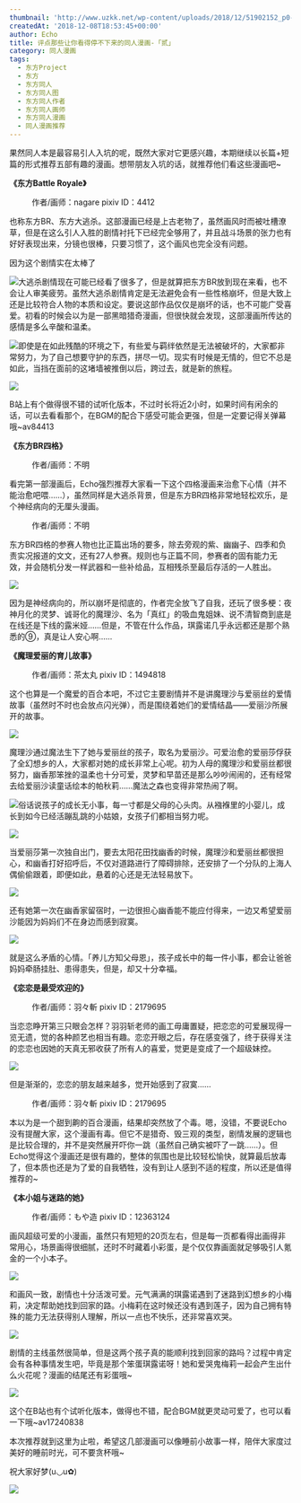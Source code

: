 ```yaml
---
thumbnail: 'http://www.uzkk.net/wp-content/uploads/2018/12/51902152_p0-825x510.png'
createdAt: '2018-12-08T18:53:45+00:00'
author: Echo
title: 评点那些让你看得停不下来的同人漫画-「贰」
category: 同人漫画
tags:
  - 东方Project
  - 东方
  - 东方同人
  - 东方同人图
  - 东方同人作者
  - 东方同人画师
  - 东方同人漫画
  - 同人漫画推荐
---
```


果然同人本是最容易引人入坑的呢，既然大家对它更感兴趣，本期继续以长篇+短篇的形式推荐五部有趣的漫画。想带朋友入坑的话，就推荐他们看这些漫画吧~

**《东方Battle Royale》**

<figure>
  <img src="http://www.uzkk.net/wp-content/uploads/2018/12/b151f8198618367a3ccd6dc22e738bd4b31ce56d-1024x714.jpg" alt=""/>
  <figcaption>作者/画师：nagare
pixiv ID：4412</figcaption>
</figure>

也称东方BR、东方大逃杀。这部漫画已经是上古老物了，虽然画风时而被吐槽潦草，但是在这么引人入胜的剧情衬托下已经完全够用了，并且战斗场景的张力也有好好表现出来，分镜也很棒，只要习惯了，这个画风也完全没有问题。

因为这个剧情实在太棒了

![](http://www.uzkk.net/wp-content/uploads/2018/12/f6144d086e061d95780a4d5a7bf40ad162d9ca1d-1024x731.jpg)大逃杀剧情现在可能已经看了很多了，但是就算把东方BR放到现在来看，也不会让人审美疲劳。虽然大逃杀剧情肯定是无法避免会有一些性格崩坏，但是大致上还是比较符合人物的本质和设定。要说这部作品仅仅是崩坏的话，也不可能广受喜爱。初看的时候会以为是一部黑暗猎奇漫画，但很快就会发现，这部漫画所传达的感情是多么辛酸和温柔。

![](http://www.uzkk.net/wp-content/uploads/2018/12/20180705103853-680x1024.png)即使是在如此残酷的环境之下，有些爱与羁绊依然是无法被破坏的，大家都非常努力，为了自己想要守护的东西，拼尽一切。现实有时候是无情的，但它不总是如此，当挡在面前的这堵墙被推倒以后，跨过去，就是新的旅程。

![](http://www.uzkk.net/wp-content/uploads/2018/12/img_0031-725x1024.png)

B站上有个做得很不错的试听化版本，不过时长将近2小时，如果时间有闲余的话，可以去看看那个，在BGM的配合下感受可能会更强，但是一定要记得关弹幕哦~av84413

**《东方BR四格》**

<figure>
  <img src="http://www.uzkk.net/wp-content/uploads/2018/12/20180705121128.png" alt=""/>
  <figcaption>作者/画师：不明</figcaption>
</figure>

看完第一部漫画后，Echo强烈推荐大家看一下这个四格漫画来治愈下心情（并不能治愈吧喂……），虽然同样是大逃杀背景，但是东方BR四格非常地轻松欢乐，是个神经病向的无厘头漫画。

<figure>
  <img src="http://www.uzkk.net/wp-content/uploads/2018/12/f09afd0735fae6cd688edf2a0fb30f2443a70ff7-1-352x1024.jpg" alt=""/>
  <figcaption>作者/画师：不明</figcaption>
</figure>

东方BR四格的参赛人物也比正篇出场的要多，除去旁观的紫、幽幽子、四季和负责实况报道的文文，还有27人参赛。规则也与正篇不同，参赛者的固有能力无效，并会随机分发一样武器和一些补给品，互相残杀至最后存活的一人胜出。

![](http://www.uzkk.net/wp-content/uploads/2018/12/531977df8db1cb1399b44958dd54564e90584bc9-352x1024.jpg)

因为是神经病向的，所以崩坏是彻底的，作者完全放飞了自我，还玩了很多梗：夜神月化的灵梦、诚哥化的魔理沙、名为「真红」的吸血鬼姐妹、说不清智商到底是在线还是下线的露米娅……但是，不管在什么作品，琪露诺几乎永远都还是那个熟悉的⑨，真是让人安心啊……

**《魔理爱丽的育儿故事》**

<figure>
  <img src="http://www.uzkk.net/wp-content/uploads/2018/12/51902152_p0-725x1024.png" alt=""/>
  <figcaption>作者/画师：茶太丸
pixiv ID：1494818</figcaption>
</figure>

这个也算是一个魔爱的百合本吧，不过它主要剧情并不是讲魔理沙与爱丽丝的爱情故事（虽然时不时也会放点闪光弹），而是围绕着她们的爱情结晶——爱丽沙所展开的故事。

![](http://www.uzkk.net/wp-content/uploads/2018/12/20180705112427-735x1024.png)

魔理沙通过魔法生下了她与爱丽丝的孩子，取名为爱丽沙。可爱治愈的爱丽莎俘获了全幻想乡的人，大家都对她的成长非常上心呢。初为人母的魔理沙和爱丽丝都很努力，幽香那笨挫的温柔也十分可爱，灵梦和早苗还是那么吵吵闹闹的，还有经常去给爱丽沙读童话绘本的帕秋莉……魔法之森也变得非常热闹了啊。

![](http://www.uzkk.net/wp-content/uploads/2018/12/20180705110806-695x1024.png)俗话说孩子的成长无小事，每一寸都是父母的心头肉。从襁褓里的小婴儿，成长到如今已经活蹦乱跳的小姑娘，女孩子们都相当努力呢。

![](http://www.uzkk.net/wp-content/uploads/2018/12/62602350_p0-725x1024.jpg)

当爱丽莎第一次独自出门，要去太阳花田找幽香的时候，魔理沙和爱丽丝都很担心，和幽香打好招呼后，不仅对道路进行了障碍排除，还安排了一个分队的上海人偶偷偷跟着，即便如此，悬着的心还是无法轻易放下。

![](http://www.uzkk.net/wp-content/uploads/2018/12/20180705112954-735x1024.png)

还有她第一次在幽香家留宿时，一边很担心幽香能不能应付得来，一边又希望爱丽沙能因为妈妈们不在身边而感到寂寞。

![](http://www.uzkk.net/wp-content/uploads/2018/12/20180705112946-741x1024.png)

就是这么矛盾的心情。「养儿方知父母恩」，孩子成长中的每一件小事，都会让爸爸妈妈牵肠挂肚、患得患失，但是，却又十分幸福。

**《恋恋是最受欢迎的》**

<figure>
  <img src="http://www.uzkk.net/wp-content/uploads/2018/12/20180706120640-726x1024.jpg" alt=""/>
  <figcaption>作者/画师：羽々斬
pixiv ID：2179695</figcaption>
</figure>

当恋恋睁开第三只眼会怎样？羽羽斩老师的画工毋庸置疑，把恋恋的可爱展现得一览无遗，觉的各种颜艺也相当有趣。恋恋开眼之后，存在感变强了，终于获得关注的恋恋也因她的天真无邪收获了所有人的喜爱，觉更是变成了一个超级妹控。

![](http://www.uzkk.net/wp-content/uploads/2018/12/8241574e9258d109d91c4820d958ccbf6d814dbe-724x1024.jpg)

但是渐渐的，恋恋的朋友越来越多，觉开始感到了寂寞……

<figure>
  <img src="http://www.uzkk.net/wp-content/uploads/2018/12/3394810a19d8bc3ec382e7588a8ba61ea9d345ab-724x1024.jpg" alt=""/>
  <figcaption>作者/画师：羽々斬
pixiv ID：2179695</figcaption>
</figure>

本以为是一个甜到齁的百合漫画，结果却突然放了个毒。嗯，没错，不要说Echo没有提醒大家，这个漫画有毒。但它不是猎奇、毁三观的类型，剧情发展的逻辑也是比较合理的，并不是突然展开吓你一跳（虽然自己确实被吓了一跳……）。但Echo觉得这个漫画还是很有趣的，整体的氛围也是比较轻松愉快，就算最后放毒了，但本质也还是为了爱的自我牺牲，没有到让人感到不适的程度，所以还是值得推荐的~

**《本小姐与迷路的她》**

<figure>
  <img src="http://www.uzkk.net/wp-content/uploads/2018/12/62733582_p0.png" alt=""/>
  <figcaption>作者/画师：もや造
pixiv ID：12363124</figcaption>
</figure>

画风超级可爱的小漫画，虽然只有短短的20页左右，但是每一页都看得出画得非常用心，场景画得很细腻，还时不时藏着小彩蛋，是个仅仅靠画面就足够吸引人氪金的一个小本子。

![](http://www.uzkk.net/wp-content/uploads/2018/12/16410823dd54564e886bf1dfb9de9c82d0584fda-701x1024.jpg)

和画风一致，剧情也十分活泼可爱。元气满满的琪露诺遇到了迷路到幻想乡的小梅莉，决定帮助她找到回家的路。小梅莉在这时候还没有遇到莲子，因为自己拥有特殊的能力无法获得别人理解，所以一点也不快乐，还非常喜欢哭。

![](http://www.uzkk.net/wp-content/uploads/2018/12/3394810a19d8bc3e9556132c888ba61ea9d3458a-701x1024.jpg)

剧情的主线虽然很简单，但是这两个孩子真的能顺利找到回家的路吗？过程中肯定会有各种事情发生吧，毕竟是那个笨蛋琪露诺呀！她和爱哭鬼梅莉一起会产生出什么火花呢？漫画的结尾还有彩蛋哦~

![](http://www.uzkk.net/wp-content/uploads/2018/12/8f030824ab18972b83c6152ceccd7b899f510a68-701x1024.jpg)

这个在B站也有个试听化版本，做得也不错，配合BGM就更灵动可爱了，也可以看一下哦~av17240838

本次推荐就到这里为止啦，希望这几部漫画可以像睡前小故事一样，陪伴大家度过美好的睡前时光，可不要贪杯哦~

祝大家好梦(u◡u✿)

![](http://www.uzkk.net/wp-content/uploads/2018/12/20180706121202.jpg)
